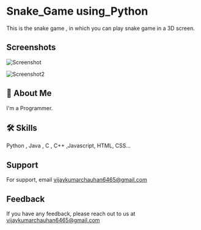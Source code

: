 
# Snake_Game using_Python


This is the snake game , in which you can play snake game in a 3D screen.
 

## Screenshots

 ![Screenshot](https://user-images.githubusercontent.com/89354259/187977536-0e5379c0-edfb-4031-9270-666cb1d8e940.png)

![Screenshot2](https://user-images.githubusercontent.com/89354259/187977810-4e522c37-5568-45f9-8542-f5aed526b5af.png)

## 🚀 About Me
I'm a Programmer.



## 🛠 Skills
Python , Java , C , C++ ,Javascript, HTML, CSS...



    
## Support

For support, email vijaykumarchauhan6465@gmail.com 

## Feedback

If you have any feedback, please reach out to us at vijaykumarchauhan6465@gmail.com
